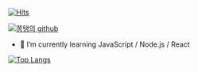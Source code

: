 

[![Hits](https://hits.seeyoufarm.com/api/count/incr/badge.svg?url=https%3A%2F%2Fgithub.com%2FJJongTaeng&count_bg=%2379C83D&title_bg=%23555555&icon=&icon_color=%23E7E7E7&title=hits&edge_flat=false)](https://hits.seeyoufarm.com)


[![쫑탱의 github](https://github-readme-stats.vercel.app/api?username=JJongTaeng&show_icons=true&theme=tokyonight)](https://github.com/JJongTaeng)
- 🌱 I’m currently learning JavaScript / Node.js / React

[![Top Langs](https://github-readme-stats.vercel.app/api/top-langs/?username=JJongTaeng&layout=compact)](https://github.com/JJongTaeng)

<!--
**JJongTaeng/JJongTaeng** is a ✨ _special_ ✨ repository because its `README.md` (this file) appears on your GitHub profile.

Here are some ideas to get you started:

- 🔭 I’m currently working on ...
- 🌱 I’m currently learning JavaScript / Node.js / React
- 👯 I’m looking to collaborate on ...
- 🤔 I’m looking for help with ...
- 💬 Ask me about ...
- 📫 How to reach me: ...
- 😄 Pronouns: ...
- ⚡ Fun fact: ...
-->
